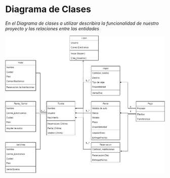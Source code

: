 # Diagrama de Clases

_En el Diagrama de clases a utilizar describira la funcionalidad de nuestro proyecto y las relaciones entre las entidades_

![](../img/Diagrama_Clases.png)